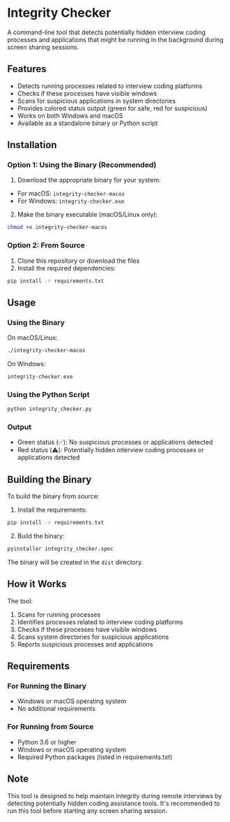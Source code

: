 # Integrity Checker


A command-line tool that detects potentially hidden interview coding processes and applications that might be running in the background during screen sharing sessions.


## Features


- Detects running processes related to interview coding platforms
- Checks if these processes have visible windows
- Scans for suspicious applications in system directories
- Provides colored status output (green for safe, red for suspicious)
- Works on both Windows and macOS
- Available as a standalone binary or Python script


## Installation


### Option 1: Using the Binary (Recommended)


1. Download the appropriate binary for your system:
- For macOS: `integrity-checker-macos`
- For Windows: `integrity-checker.exe`
2. Make the binary executable (macOS/Linux only):
  ```bash
  chmod +x integrity-checker-macos
  ```


### Option 2: From Source


1. Clone this repository or download the files
2. Install the required dependencies:
  ```bash
  pip install -r requirements.txt
  ```


## Usage


### Using the Binary


On macOS/Linux:
```bash
./integrity-checker-macos
```


On Windows:
```bash
integrity-checker.exe
```


### Using the Python Script


```bash
python integrity_checker.py
```


### Output


- Green status (✅): No suspicious processes or applications detected
- Red status (⚠️): Potentially hidden interview coding processes or applications detected


## Building the Binary


To build the binary from source:


1. Install the requirements:
  ```bash
  pip install -r requirements.txt
  ```


2. Build the binary:
  ```bash
  pyinstaller integrity_checker.spec
  ```


The binary will be created in the `dist` directory.


## How it Works


The tool:
1. Scans for running processes
2. Identifies processes related to interview coding platforms
3. Checks if these processes have visible windows
4. Scans system directories for suspicious applications
5. Reports suspicious processes and applications


## Requirements


### For Running the Binary
- Windows or macOS operating system
- No additional requirements


### For Running from Source
- Python 3.6 or higher
- Windows or macOS operating system
- Required Python packages (listed in requirements.txt)


## Note


This tool is designed to help maintain integrity during remote interviews by detecting potentially hidden coding assistance tools. It's recommended to run this tool before starting any screen sharing session.
